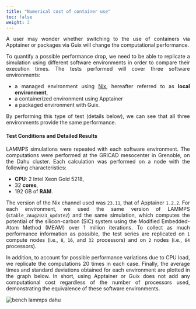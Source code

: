 ```yaml
---
title: "Numerical cost of container use"
toc: false
weight: 3
---
```


<div align="justify">

A user may wonder whether switching to the use of containers via Apptainer or packages via Guix will change the computational performance.

To quantify a possible performance drop, we need to be able to replicate a simulation using different software environments in order to compare their execution times. The tests performed will cover three software environments:

- a managed environment using [Nix](https://nixos.org/), hereafter referred to as **local environment**,
- a containerized environment using Apptainer
- a packaged environment with Guix.

By performing this type of test (details below), we can see that all three environments provide the same performance.

#### Test Conditions and Detailed Results

LAMMPS simulations were repeated with each software environment. The computations were performed at the GRICAD mesocenter in Grenoble, on the Dahu cluster. Each calculation was performed on a node with the following characteristics:

- **CPU**: 2 Intel Xeon Gold 5218,
- 32 **cores**,
- 192 GB of **RAM**.

The version of the Nix channel used was `23.11`, that of Apptainer `1.2.2`. For each environment, we used the same version of LAMMPS (`stable_2Aug2023_update2`) and the same simulation, which computes the potential of the silicon-carbon (SiC) system using the Modified Embedded-Atom Method (MEAM) over 1 million iterations. To collect as much performance information as possible, the test series are replicated on `1` compute nodes (i.e., `8`, `16`, and `32` processors) and on `2` nodes (i.e., `64` processors).

In addition, to account for possible performance variations due to CPU load, we replicate the computations 20 times in each case. Finally, the average times and standard deviations obtained for each environment are plotted in the graph below. In short, using Apptainer or Guix does not add any computational cost regardless of the number of processors used, demonstrating the equivalence of these software environments.

<div class="text-center mt-4 mb-4">
   <img alt="bench lammps dahu" class="bench-lammps-dahu">
</div>

</div>
